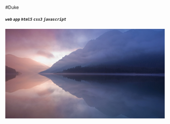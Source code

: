 #Duke
##### `web` `app`   `html5`  `css3`  `javascript` 

![image](https://github.com/sud2g/sudong/blob/master/face/snow1.jpg)  

